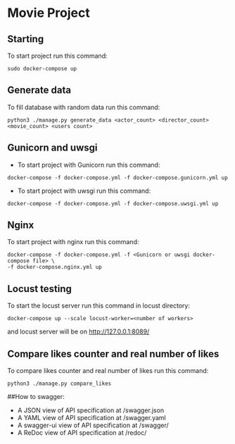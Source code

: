Movie Project
=======
## Starting
To start project run this command:
```
sudo docker-compose up
```
## Generate data
To fill database with random data run this command:
```
python3 ./manage.py generate_data <actor_count> <director_count> <movie_count> <users count>
```
## Gunicorn and uwsgi
* To start project with Gunicorn run this command:
```
docker-compose -f docker-compose.yml -f docker-compose.gunicorn.yml up
```
* To start project with uwsgi run this command:
```
docker-compose -f docker-compose.yml -f docker-compose.uwsgi.yml up
```
## Nginx
To start project with nginx run this command:
```
docker-compose -f docker-compose.yml -f <Gunicorn or uwsgi docker-compose file> \
-f docker-compose.nginx.yml up
```
## Locust testing
To start the locust server run this command in locust directory:
```
docker-compose up --scale locust-worker=<number of workers>
```
and locust server will be on http://127.0.0.1:8089/


## Compare likes counter and real number of likes
To compare likes counter and real number of likes run this command:
```
python3 ./manage.py compare_likes
```
##How to swagger:
* A JSON view of API specification at /swagger.json
* A YAML view of API specification at /swagger.yaml
* A swagger-ui view of API specification at /swagger/
* A ReDoc view of API specification at /redoc/